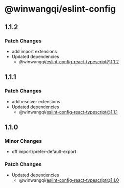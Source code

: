 # @winwangqi/eslint-config

## 1.1.2

### Patch Changes

- add import extensions
- Updated dependencies
  - @winwangqi/eslint-config-react-typescript@1.1.2

## 1.1.1

### Patch Changes

- add resolver extensions
- Updated dependencies
  - @winwangqi/eslint-config-react-typescript@1.1.1

## 1.1.0

### Minor Changes

- off import/prefer-default-export

### Patch Changes

- Updated dependencies
  - @winwangqi/eslint-config-react-typescript@1.1.0
